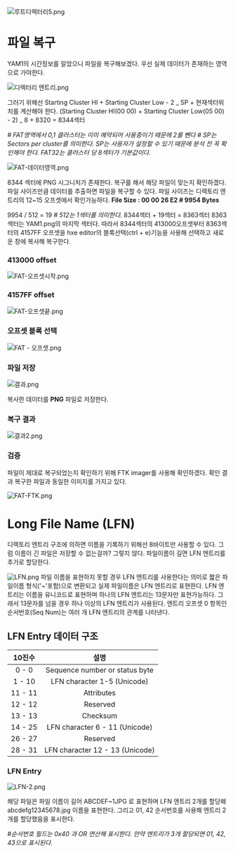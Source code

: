 ![루트디렉터리5.png](https://images.velog.io/post-images/jjewqm/0edf34b0-1018-11ea-a47b-55ed3c4d797a/루트디렉터리5.png)

# 파일 복구

YAM1의 시간정보를 알았으니 파일을 복구해보겠다.
우선 실제 데이터가 존재하는 영역으로 가야한다.

![디렉터리 엔트리.png](https://images.velog.io/post-images/jjewqm/e7d543a0-1021-11ea-a874-97eb241785d8/디렉터리-엔트리.png)

그러기 위해선 Starting Cluster HI + Starting Cluster Low - 2 _ SP + 현재섹터위치를 계산해야 한다.
(Starting Cluster HI(00 00) + Starting Cluster Low(05 00) - 2) _ 8 + 8320 = 8344섹터

_# FAT영역에서 0,1 클러스터는 이미 예약되어 사용중이기 때문에 2를 뺀다_
_# SP는 Sectors per cluster를 의미한다. SP는 사용자가 설정할 수 있기 때문에 분석 전 꼭 확인해야 한다.
FAT32는 클러스터 당 8섹터가 기본값이다._

![FAT-데이터영역.png](https://images.velog.io/post-images/jjewqm/242c0440-101a-11ea-a28c-470a0eddacf3/FAT-데이터영역.png)

8344 섹터에 PNG 시그니처가 존재한다. 복구를 해서 해당 파일이 맞는지 확인하겠다.
파일 사이즈만큼 데이터를 추출하면 파일을 복구할 수 있다.
파일 사이즈는 디렉토리 엔트리의 12~15 오프셋에서 확인가능하다.
**File Size : 00 00 26 E2 # 9954 Bytes**

9954 / 512 = 19 _# 512는 1섹터를 의미한다._
8344섹터 + 19섹터 = 8363섹터
8363섹터는 YAM1.png의 마지막 섹터다.
따라서 8344섹터의 413000오프셋부터 8363섹터의 4157FF 오프셋을 hxe editor의 블록선택(ctrl + e)기능을 사용해 선택하고 새로운 창에 복사해 복구한다.

### 413000 offset

![FAT-오프셋시작.png](https://images.velog.io/post-images/jjewqm/709f8ff0-101e-11ea-8c80-055717ea1ee7/FAT-오프셋시작.png)

### 4157FF offset

![FAT-오프셋끝.png](https://images.velog.io/post-images/jjewqm/773cad70-101e-11ea-b15d-cfd3f643bf05/FAT-오프셋끝.png)

### 오프셋 블록 선택

![FAT - 오프셋.png](https://images.velog.io/post-images/jjewqm/5e7c5010-101e-11ea-8c80-055717ea1ee7/FAT-오프셋.png)

### 파일 저장

![결과.png](https://images.velog.io/post-images/jjewqm/9f1eca80-101e-11ea-8c80-055717ea1ee7/결과.png)

복사한 데이터를 **PNG** 파일로 저장한다.

### 복구 결과

![결과2.png](https://images.velog.io/post-images/jjewqm/b8b9d070-101e-11ea-8c80-055717ea1ee7/결과2.png)

### 검증

파일이 제대로 복구되었는지 확인하기 위해 FTK imager를 사용해 확인하겠다.
확인 결과 복구한 파일과 동일한 이미지를 가지고 있다.

![FAT-FTK.png](https://images.velog.io/post-images/jjewqm/7e89eba0-101f-11ea-b15d-cfd3f643bf05/FAT-FTK.png)

# Long File Name (LFN)

디렉토리 엔트리 구조에 의하면 이름을 기록하기 위해선 8바이트만 사용할 수 있다.
그럼 이름이 긴 파일은 저장할 수 없는걸까?
그렇지 않다. 파일이름이 길면 LFN 엔트리를 추가로 할당한다.

![LFN.png](https://images.velog.io/post-images/jjewqm/31bf3b10-1022-11ea-a6de-8f17f0e337d7/LFN.png)
파일 이름을 표현하지 못할 경우 LFN 엔트리를 사용한다는 의미로 짧은 파일이름 형식('~'포함)으로 변환되고 실제 파일이름은 LFN 엔트리로 표현한다.
LFN 엔트리는 이름을 유니코드로 표현하며 하나의 LFN 엔트리는 13문자만 표현가능하다. 그래서 13문자를 넘을 경우 하나 이상의 LFN 엔트리가 사용된다.
엔트리 오프셋 0 항목인 순서번호(Seq Num)는 여러 개 LFN 엔트리의 관계를 나타낸다.

## LFN Entry 데이터 구조

| 10진수  |              설명               |
| :-----: | :-----------------------------: |
|  0 - 0  | Sequence number or status byte  |
| 1 - 10  |   LFN character 1-5 (Unicode)   |
| 11 - 11 |           Attributes            |
| 12 - 12 |            Reserved             |
| 13 - 13 |            Checksum             |
| 14 - 25 | LFN character 6 - 11 (Unicode)  |
| 26 - 27 |            Reserved             |
| 28 - 31 | LFN character 12 - 13 (Unicode) |

### LFN Entry

![LFN-2.png](https://images.velog.io/post-images/jjewqm/8d79fab0-1024-11ea-9e13-9bbdfa85b19c/LFN-2.png)

해당 파일은 파일 이름이 길어 ABCDEF~1JPG 로 표현하며 LFN 엔트리 2개를 할당해 abcdefg12345678.jpg 이름을 표현한다.
그리고 01, 42 순서번호를 사용해 엔트리 2개를 할당했음을 표시한다.

_#순서번호 필드는 0x40 과 OR 연산해 표시한다. 만약 엔트리가 3개 할당되면 01, 42, 43으로 표시된다._
